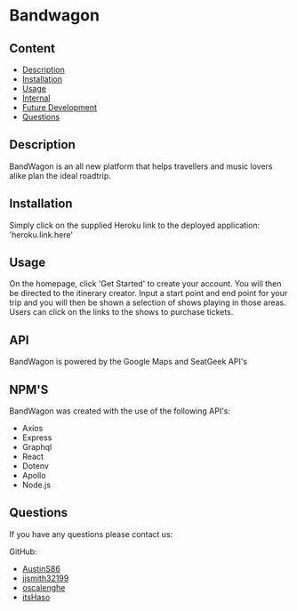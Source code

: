 # Bandwagon

## Content

- [Description](#description)
- [Installation](#installation)
- [Usage](#usage)
- [Internal](#internal)
- [Future Development](#future-development)
- [Questions](#questions)

## Description
BandWagon is an all new platform that helps travellers and music lovers alike plan the ideal roadtrip.
## Installation
Simply click on the supplied Heroku link to the deployed application:
'heroku.link.here'
## Usage
On the homepage, click 'Get Started' to create your account. You will then be directed to the itinerary creator. Input a start point and end point for your trip and you will then be shown a selection of shows playing in those areas. Users can click on the links to the shows to purchase tickets.
## API
BandWagon is powered by the Google Maps and SeatGeek API's
## NPM'S
BandWagon was created with the use of the following API's:
- Axios
- Express
- Graphql
- React
- Dotenv
- Apollo
- Node.js

## Questions

If you have any questions please contact us:

GitHub:

- [AustinS86](https://github.com/AustinS86)
- [jjsmith32199](https://github.com/jjsmith32199)
- [oscalenghe](https://github.com/oscalenghe)
- [itsHaso](https://github.com/itsHaso)
